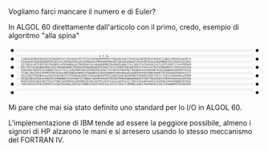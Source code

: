 Vogliamo farci mancare il numero e di Euler?

In ALGOL 60 direttamente dall'articolo con il primo, credo, esempio di algoritmo "alla spina"

![Output](https://github.com/MarcoVerpelli/Sorgenti-Mainframe/blob/master/E/OUTPUT.png)

Mi pare che mai sia stato definito uno standard per lo I/O in ALGOL 60.

L'implementazione di IBM tende ad essere la peggiore possibile, almeno i signori di HP alzarono le
mani e si arresero usando lo stesso meccanismo del FORTRAN IV.
